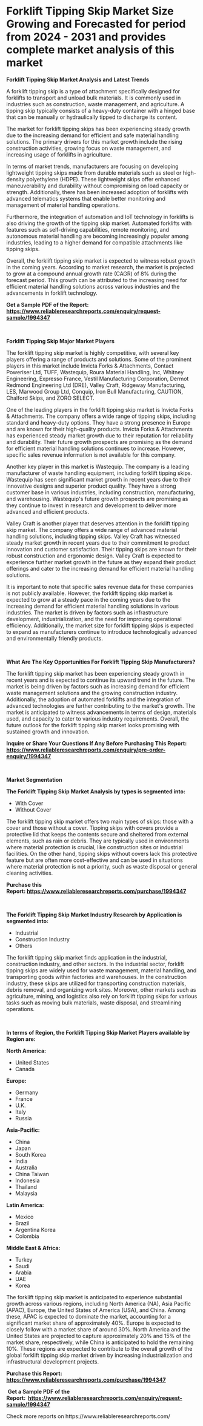 <p><h1>Forklift Tipping Skip Market Size Growing and Forecasted for period from 2024 - 2031 and provides complete market analysis of this market</h1></p><p><strong>Forklift Tipping Skip Market Analysis and Latest Trends</strong></p>
<p><p>A forklift tipping skip is a type of attachment specifically designed for forklifts to transport and unload bulk materials. It is commonly used in industries such as construction, waste management, and agriculture. A tipping skip typically consists of a heavy-duty container with a hinged base that can be manually or hydraulically tipped to discharge its content.</p><p>The market for forklift tipping skips has been experiencing steady growth due to the increasing demand for efficient and safe material handling solutions. The primary drivers for this market growth include the rising construction activities, growing focus on waste management, and increasing usage of forklifts in agriculture.</p><p>In terms of market trends, manufacturers are focusing on developing lightweight tipping skips made from durable materials such as steel or high-density polyethylene (HDPE). These lightweight skips offer enhanced maneuverability and durability without compromising on load capacity or strength. Additionally, there has been increased adoption of forklifts with advanced telematics systems that enable better monitoring and management of material handling operations.</p><p>Furthermore, the integration of automation and IoT technology in forklifts is also driving the growth of the tipping skip market. Automated forklifts with features such as self-driving capabilities, remote monitoring, and autonomous material handling are becoming increasingly popular among industries, leading to a higher demand for compatible attachments like tipping skips.</p><p>Overall, the forklift tipping skip market is expected to witness robust growth in the coming years. According to market research, the market is projected to grow at a compound annual growth rate (CAGR) of 8% during the forecast period. This growth can be attributed to the increasing need for efficient material handling solutions across various industries and the advancements in forklift technology.</p></p>
<p><strong>Get a Sample PDF of the Report:&nbsp; <a href="https://www.reliableresearchreports.com/enquiry/request-sample/1994347">https://www.reliableresearchreports.com/enquiry/request-sample/1994347</a></strong></p>
<p>&nbsp;</p>
<p><strong>Forklift Tipping Skip Major Market Players</strong></p>
<p><p>The forklift tipping skip market is highly competitive, with several key players offering a range of products and solutions. Some of the prominent players in this market include Invicta Forks & Attachments, Contact Poweriser Ltd, TUFF, Wastequip, Roura Material Handling, Inc, Whitney Engineering, Expresso France, Vestil Manufacturing Corporation, Dermot Redmond Engineering Ltd (DRE), Valley Craft, Ridgeway Manufacturing, LES, Marwood Group Ltd, Conquip, Iron Bull Manufacturing, CAUTION, Chalford Skips, and ZORO SELECT.</p><p>One of the leading players in the forklift tipping skip market is Invicta Forks & Attachments. The company offers a wide range of tipping skips, including standard and heavy-duty options. They have a strong presence in Europe and are known for their high-quality products. Invicta Forks & Attachments has experienced steady market growth due to their reputation for reliability and durability. Their future growth prospects are promising as the demand for efficient material handling solutions continues to increase. However, specific sales revenue information is not available for this company.</p><p>Another key player in this market is Wastequip. The company is a leading manufacturer of waste handling equipment, including forklift tipping skips. Wastequip has seen significant market growth in recent years due to their innovative designs and superior product quality. They have a strong customer base in various industries, including construction, manufacturing, and warehousing. Wastequip's future growth prospects are promising as they continue to invest in research and development to deliver more advanced and efficient products.</p><p>Valley Craft is another player that deserves attention in the forklift tipping skip market. The company offers a wide range of advanced material handling solutions, including tipping skips. Valley Craft has witnessed steady market growth in recent years due to their commitment to product innovation and customer satisfaction. Their tipping skips are known for their robust construction and ergonomic design. Valley Craft is expected to experience further market growth in the future as they expand their product offerings and cater to the increasing demand for efficient material handling solutions.</p><p>It is important to note that specific sales revenue data for these companies is not publicly available. However, the forklift tipping skip market is expected to grow at a steady pace in the coming years due to the increasing demand for efficient material handling solutions in various industries. The market is driven by factors such as infrastructure development, industrialization, and the need for improving operational efficiency. Additionally, the market size for forklift tipping skips is expected to expand as manufacturers continue to introduce technologically advanced and environmentally friendly products.</p></p>
<p>&nbsp;</p>
<p><strong>What Are The Key Opportunities For Forklift Tipping Skip Manufacturers?</strong></p>
<p><p>The forklift tipping skip market has been experiencing steady growth in recent years and is expected to continue its upward trend in the future. The market is being driven by factors such as increasing demand for efficient waste management solutions and the growing construction industry. Additionally, the adoption of automated forklifts and the integration of advanced technologies are further contributing to the market's growth. The market is anticipated to witness advancements in terms of design, materials used, and capacity to cater to various industry requirements. Overall, the future outlook for the forklift tipping skip market looks promising with sustained growth and innovation.</p></p>
<p><strong>Inquire or Share Your Questions If Any Before Purchasing This Report: <a href="https://www.reliableresearchreports.com/enquiry/pre-order-enquiry/1994347">https://www.reliableresearchreports.com/enquiry/pre-order-enquiry/1994347</a></strong></p>
<p>&nbsp;</p>
<p><strong>Market Segmentation</strong></p>
<p><strong>The Forklift Tipping Skip Market Analysis by types is segmented into:</strong></p>
<p><ul><li>With Cover</li><li>Without Cover</li></ul></p>
<p><p>The forklift tipping skip market offers two main types of skips: those with a cover and those without a cover. Tipping skips with covers provide a protective lid that keeps the contents secure and sheltered from external elements, such as rain or debris. They are typically used in environments where material protection is crucial, like construction sites or industrial facilities. On the other hand, tipping skips without covers lack this protective feature but are often more cost-effective and can be used in situations where material protection is not a priority, such as waste disposal or general cleaning activities.</p></p>
<p><strong>Purchase this Report:&nbsp;<a href="https://www.reliableresearchreports.com/purchase/1994347">https://www.reliableresearchreports.com/purchase/1994347</a></strong></p>
<p>&nbsp;</p>
<p><strong>The Forklift Tipping Skip Market Industry Research by Application is segmented into:</strong></p>
<p><ul><li>Industrial</li><li>Construction Industry</li><li>Others</li></ul></p>
<p><p>The forklift tipping skip market finds application in the industrial, construction industry, and other sectors. In the industrial sector, forklift tipping skips are widely used for waste management, material handling, and transporting goods within factories and warehouses. In the construction industry, these skips are utilized for transporting construction materials, debris removal, and organizing work sites. Moreover, other markets such as agriculture, mining, and logistics also rely on forklift tipping skips for various tasks such as moving bulk materials, waste disposal, and streamlining operations.</p></p>
<p>&nbsp;</p>
<p><strong>In terms of Region, the Forklift Tipping Skip Market Players available by Region are:</strong></p>
<p>
    <p> <strong> North America: </strong>
        <ul>
            <li>United States</li>
            <li>Canada</li>
        </ul>
        </p> 
    <p> <strong> Europe: </strong>
        <ul>
            <li>Germany</li>
            <li>France</li>
            <li>U.K.</li>
            <li>Italy</li>
            <li>Russia</li>
        </ul>
        </p> 
    <p> <strong> Asia-Pacific: </strong>
        <ul>
            <li>China</li>
            <li>Japan</li>
            <li>South Korea</li>
            <li>India</li>
            <li>Australia</li>
            <li>China Taiwan</li>
            <li>Indonesia</li>
            <li>Thailand</li>
            <li>Malaysia</li>
        </ul>
        </p> 
    <p> <strong> Latin America: </strong>
        <ul>
            <li>Mexico</li>
            <li>Brazil</li>
            <li>Argentina Korea</li>
            <li>Colombia</li>
        </ul>
        </p> 
    <p> <strong> Middle East & Africa: </strong>
        <ul>
            <li>Turkey</li>
            <li>Saudi</li>
            <li>Arabia</li>
            <li>UAE</li>
            <li>Korea</li>
        </ul>
    </p>
    </p>
<p><p>The forklift tipping skip market is anticipated to experience substantial growth across various regions, including North America (NA), Asia Pacific (APAC), Europe, the United States of America (USA), and China. Among these, APAC is expected to dominate the market, accounting for a significant market share of approximately 40%. Europe is expected to closely follow with a market share of around 30%. North America and the United States are projected to capture approximately 20% and 15% of the market share, respectively, while China is anticipated to hold the remaining 10%. These regions are expected to contribute to the overall growth of the global forklift tipping skip market driven by increasing industrialization and infrastructural development projects.</p></p>
<p><strong>Purchase this Report: <a href="https://www.reliableresearchreports.com/purchase/1994347">https://www.reliableresearchreports.com/purchase/1994347</a></strong></p>
<p>&nbsp;<strong>Get a Sample PDF of the Report:&nbsp;&nbsp;<a href="https://www.reliableresearchreports.com/enquiry/request-sample/1994347">https://www.reliableresearchreports.com/enquiry/request-sample/1994347</a></strong></p>
<p><strong></strong></p>
<p>Check more reports on https://www.reliableresearchreports.com/</p>